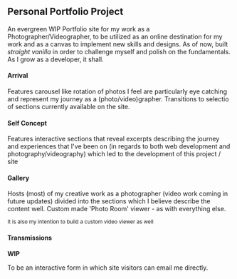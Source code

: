 ## Personal Portfolio Project

An evergreen WIP Portfolio site for my work as a Photographer/Videographer, to be utilized
as an online destination for my work and as a canvas to implement new skills and designs.
As of now, built _straight vanilla_ in order to challenge myself and polish on the 
fundamentals. As I grow as a developer, it shall.

#### Arrival

Features carousel like rotation of photos I feel are particularly eye catching and represent
my journey as a (photo/video)grapher. Transitions to selectio of sections currently 
available on the site.

#### Self Concept

Features interactive sections that reveal excerpts describing the journey and experiences
that I've been on (in regards to both web development and photography/videography) which
led to the development of this project / site

#### Gallery

Hosts (most) of my creative work as a photographer (video work coming in future updates)
divided into the sections which I believe describe the content well. Custom made 'Photo 
Room' viewer - as with everything else. 

<sub>It is also my intention to build a custom video viewer as well</sub>

#### Transmissions

**WIP**

To be an interactive form in which site visitors can email me directly. 
